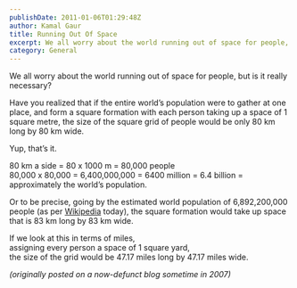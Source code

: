 ```yaml
---
publishDate: 2011-01-06T01:29:48Z
author: Kamal Gaur
title: Running Out Of Space 
excerpt: We all worry about the world running out of space for people, but is it really necessary? Have you realized that if the entire world’s… 
category: General
---
```


We all worry about the world running out of space for people, but is it really necessary?

Have you realized that if the entire world’s population were to gather at one place, and form a square formation with each person taking up a space of 1 square metre, the size of the square grid of people would be only 80 km long by 80 km wide.

Yup, that’s it.

80 km a side = 80 x 1000 m = 80,000 people  
80,000 x 80,000 = 6,400,000,000 = 6400 million = 6.4 billion = approximately the world’s population.

Or to be precise, going by the estimated world population of 6,892,200,000 people (as per [Wikipedia](http://en.wikipedia.org/wiki/World%5Fpopulation) today), the square formation would take up space that is 83 km long by 83 km wide.

If we look at this in terms of miles,  
assigning every person a space of 1 square yard,  
the size of the grid would be 47.17 miles long by 47.17 miles wide.

_(originally posted on a now-defunct blog sometime in 2007)_

